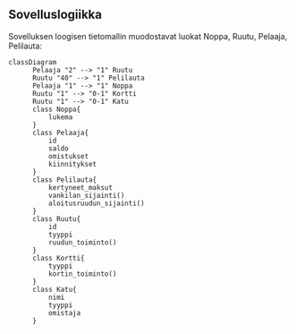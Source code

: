 ## Sovelluslogiikka

Sovelluksen loogisen tietomallin muodostavat luokat Noppa, Ruutu, Pelaaja, Pelilauta:

```mermaid
classDiagram
      Pelaaja "2" --> "1" Ruutu
      Ruutu "40" --> "1" Pelilauta
      Pelaaja "1" --> "1" Noppa
      Ruutu "1" --> "0-1" Kortti 
      Ruutu "1" --> "0-1" Katu
      class Noppa{
          lukema
      }
      class Pelaaja{
          id
          saldo
          omistukset
          kiinnitykset
      }
      class Pelilauta{
          kertyneet_maksut
          vankilan_sijainti()
          aloitusruudun_sijainti()
      }
      class Ruutu{
          id 
          tyyppi
          ruudun_toiminto()
      }
      class Kortti{
          tyyppi
          kortin_toiminto()
      }
      class Katu{
          nimi
          tyyppi
          omistaja
      }
```